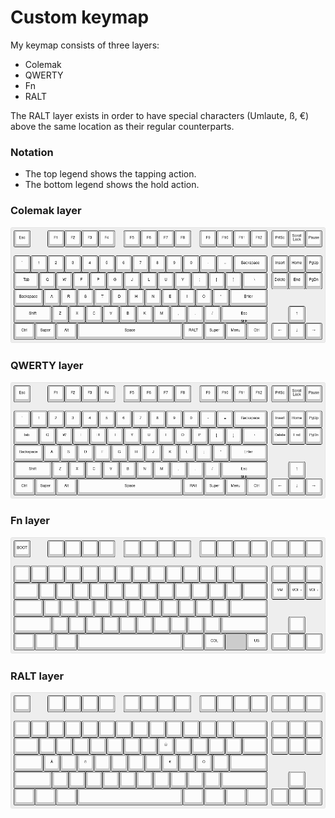 # Custom keymap

My keymap consists of three layers:
- Colemak
- QWERTY
- Fn
- RALT

The RALT layer exists in order to have special characters (Umlaute, ß, €)
above the same location as their regular counterparts.

### Notation
- The top legend shows the tapping action.
- The bottom legend shows the hold action.

### Colemak layer
![colemak](idobao-id87-colemak.png)

### QWERTY layer
![qwerty](idobao-id87-qwerty.png)

### Fn layer
![fn](idobao-id87-fn.png)

### RALT layer
![fn](idobao-id87-ralt.png)
